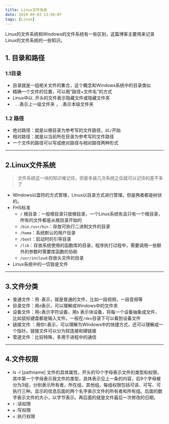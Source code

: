 ```yaml
---
title: Linux文件系统
date: 2019-09-03 13:50:07
tags: [Linux]
---
```


Linux的文件系统和Windows的文件系统有一些区别，这篇博客主要用来记录Linux的文件系统的一些知识。

<!--more-->

## 1. 目录和路径

### 1.1目录

- 目录就是一组相关文件的集合，这个概念和Windows系统中的目录类似
- 精确一个文件的位置，可以用“路径+文件名“的方式
- Linux中以`.`开头的文件表示隐藏文件或隐藏文件夹
- ` ..`表示上一级文件夹 ，`.`表示本级文件夹

### 1.2 路径

- 绝对路径：就是以根目录为参考写的文件路径，以`/`开始
- 相对路径：就是以当前所在目录为参考写的文件路径
- 一个文件的路径可以写成绝对路径与相对路径两种形式

---

## 2.Linux文件系统

> 文件系统这一块的知识难记住，但是多装几次系统之后就可以记住的差不多了

- Windows以盘符的方式管理，Linux以目录方式进行管理。但是两者都是树状的。
- FHS标准
  - `/` 根目录：一般根目录只放根目录，一个Linux系统有且只有一个根目录，所有的文件都是从根目录开始的
  - `/bin` `/usr/bin`：存放可执行二进制文件的目录
  - `/home`：系统默认的用户目录 
  - `/boot`：启动时的引导目录
  - `/lib`：存放系统使用的函数库的目录，程序执行过程中，需要调用一些额外的参数时需要库函数的协助
  - `/usr/incloud`:存放头文件的目录
- Linux系统中的一切皆是文件

---

## 3.文件分类

- 普通文件：用`-`表示，就是普通的文件，比如一段视频，一段音频等
- 目录文件：用`d`表示，可以理解成Windows中的文件夹
- 设备文件：用`c`表示字符设备，用`b` 表示块设备，将每一个设备抽象成文件，比如鼠标键盘都是输入文件。一般在`/dev`目录下可以看到设备文件
- 链接文件 ：用你`l`表示，可以理解为WIndows中的快捷方式，还可以理解成一个指针。链接文件可以分为软连接和硬链接
- 管道文件：比较特殊，多用于进程中的通信

---

## 4.文件权限

- ls -l [pathname] 文件的具体属性，开头的10个字母表示文件的类型和权限，其中第一个字母表示我文件的类型，具体表示见上一条的内容，后9个字母被分为3组，分别表示所有者，所在组，其他组。每组权限包括可读、可写、可执行三种。显示的信息后面的两个名字表示文件的所有者和所有组。后面的数字表示文件的大小，以字节表示。再后面的就是文件最后一次修改的日期。
- `r` :读权限
- `w` :写权限
- `x` :执行权限   